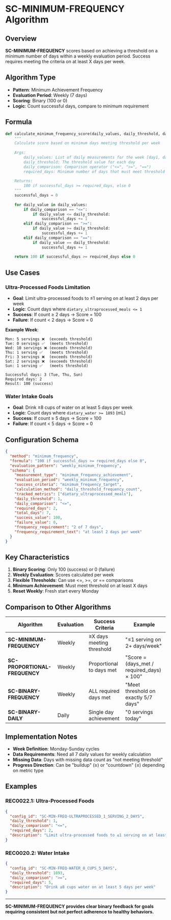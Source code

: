 # SC-MINIMUM-FREQUENCY Algorithm

## Overview
**SC-MINIMUM-FREQUENCY** scores based on achieving a threshold on a minimum number of days within a weekly evaluation period. Success requires meeting the criteria on at least X days per week.

## Algorithm Type
- **Pattern**: Minimum Achievement Frequency
- **Evaluation Period**: Weekly (7 days)
- **Scoring**: Binary (100 or 0)
- **Logic**: Count successful days, compare to minimum requirement

## Formula
```python
def calculate_minimum_frequency_score(daily_values, daily_threshold, daily_comparison, required_days):
    """
    Calculate score based on minimum days meeting threshold per week
    
    Args:
        daily_values: List of daily measurements for the week [day1, day2, ..., day7]
        daily_threshold: The threshold value for each day
        daily_comparison: Comparison operator ("<=", ">=", "==")
        required_days: Minimum number of days that must meet threshold
    
    Returns:
        100 if successful_days >= required_days, else 0
    """
    successful_days = 0
    
    for daily_value in daily_values:
        if daily_comparison == "<=":
            if daily_value <= daily_threshold:
                successful_days += 1
        elif daily_comparison == ">=":
            if daily_value >= daily_threshold:
                successful_days += 1
        elif daily_comparison == "==":
            if daily_value == daily_threshold:
                successful_days += 1
    
    return 100 if successful_days >= required_days else 0
```

## Use Cases

### Ultra-Processed Foods Limitation
- **Goal**: Limit ultra-processed foods to ≤1 serving on at least 2 days per week
- **Logic**: Count days where `dietary_ultraprocessed_meals <= 1`
- **Success**: If count ≥ 2 days → Score = 100
- **Failure**: If count < 2 days → Score = 0

**Example Week**:
```
Mon: 5 servings ❌  (exceeds threshold)
Tue: 0 servings ✅  (meets threshold) 
Wed: 10 servings ❌ (exceeds threshold)
Thu: 1 serving ✅   (meets threshold)
Fri: 3 servings ❌  (exceeds threshold)
Sat: 2 servings ❌  (exceeds threshold)
Sun: 1 serving ✅   (meets threshold)

Successful days: 3 (Tue, Thu, Sun)
Required days: 2
Result: 100 (success)
```

### Water Intake Goals
- **Goal**: Drink ≥8 cups of water on at least 5 days per week
- **Logic**: Count days where `dietary_water >= 1893` (mL)
- **Success**: If count ≥ 5 days → Score = 100
- **Failure**: If count < 5 days → Score = 0

## Configuration Schema

```json
{
  "method": "minimum_frequency",
  "formula": "100 if successful_days >= required_days else 0",
  "evaluation_pattern": "weekly_minimum_frequency",
  "schema": {
    "measurement_type": "minimum_frequency_achievement",
    "evaluation_period": "weekly_minimum_frequency",
    "success_criteria": "minimum_frequency_target",
    "calculation_method": "daily_threshold_frequency_count",
    "tracked_metrics": ["dietary_ultraprocessed_meals"],
    "daily_threshold": 1,
    "daily_comparison": "<=",
    "required_days": 2,
    "total_days": 7,
    "success_value": 100,
    "failure_value": 0,
    "frequency_requirement": "2 of 7 days",
    "frequency_requirement_text": "at least 2 days per week"
  }
}
```

## Key Characteristics

1. **Binary Scoring**: Only 100 (success) or 0 (failure)
2. **Weekly Evaluation**: Scores calculated per week
3. **Flexible Thresholds**: Can use <=, >=, or == comparisons
4. **Minimum Achievement**: Must meet threshold on at least X days
5. **Reset Weekly**: Fresh start every Monday

## Comparison to Other Algorithms

| Algorithm | Evaluation | Success Criteria | Example |
|-----------|------------|------------------|---------|
| **SC-MINIMUM-FREQUENCY** | Weekly | ≥X days meeting threshold | "≤1 serving on 2+ days/week" |
| **SC-PROPORTIONAL-FREQUENCY** | Weekly | Proportional to days met | "Score = (days_met / required_days) × 100" |
| **SC-BINARY-FREQUENCY** | Weekly | ALL required days met | "Meet threshold on exactly 5/7 days" |
| **SC-BINARY-DAILY** | Daily | Single day achievement | "0 servings today" |

## Implementation Notes

- **Week Definition**: Monday-Sunday cycles
- **Data Requirements**: Need all 7 daily values for weekly calculation
- **Missing Data**: Days with missing data count as "not meeting threshold"
- **Progress Direction**: Can be "buildup" (≥) or "countdown" (≤) depending on metric type

## Examples

### REC0022.1: Ultra-Processed Foods
```json
{
  "config_id": "SC-MIN-FREQ-ULTRAPROCESSED_1_SERVING_2_DAYS",
  "daily_threshold": 1,
  "daily_comparison": "<=",
  "required_days": 2,
  "description": "Limit ultra-processed foods to ≤1 serving on at least 2 days per week"
}
```

### REC0020.2: Water Intake  
```json
{
  "config_id": "SC-MIN-FREQ-WATER_8_CUPS_5_DAYS",
  "daily_threshold": 1893,
  "daily_comparison": ">=", 
  "required_days": 5,
  "description": "Drink ≥8 cups water on at least 5 days per week"
}
```

---

**SC-MINIMUM-FREQUENCY provides clear binary feedback for goals requiring consistent but not perfect adherence to healthy behaviors.**